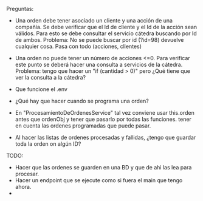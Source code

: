 Preguntas:

- Una orden debe tener asociado un cliente y una acción de una compañía. Se debe verificar que el Id de cliente y el Id de la acción sean válidos. Para esto se debe consultar el servicio cátedra buscando por Id de ambos.
  Problema: No se puede buscar por id (?id=98) devuelve cualquier cosa. Pasa con todo (acciones, clientes)

- Una orden no puede tener un número de acciones <=0. Para verificar este punto se deberá hacer una consulta a servicios de la cátedra.
  Problema: tengo que hacer un "if (cantidad > 0)" pero ¿Qué tiene que ver la consulta a la cátedra?

- Que funcione el .env

- ¿Qué hay que hacer cuando se programa una orden?

- En "ProcesamientoDeOrdenesService" tal vez conviene usar this.orden antes que ordenObj y tener que pasarlo por todas las funciones. tener en cuenta las ordenes programadas que puede pasar.

- Al hacer las listas de ordenes procesadas y fallidas, ¿tengo que guardar toda la orden on algún ID?

TODO:

- Hacer que las ordenes se guarden en una BD y que de ahi las lea para procesar.
- Hacer un endpoint que se ejecute como si fuera el main que tengo ahora.
-
